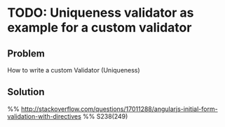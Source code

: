 # TODO: Uniqueness validator as example for a custom validator

## Problem

How to write a custom Validator (Uniqueness)

## Solution







%% http://stackoverflow.com/questions/17011288/angularjs-initial-form-validation-with-directives
%% S238(249)